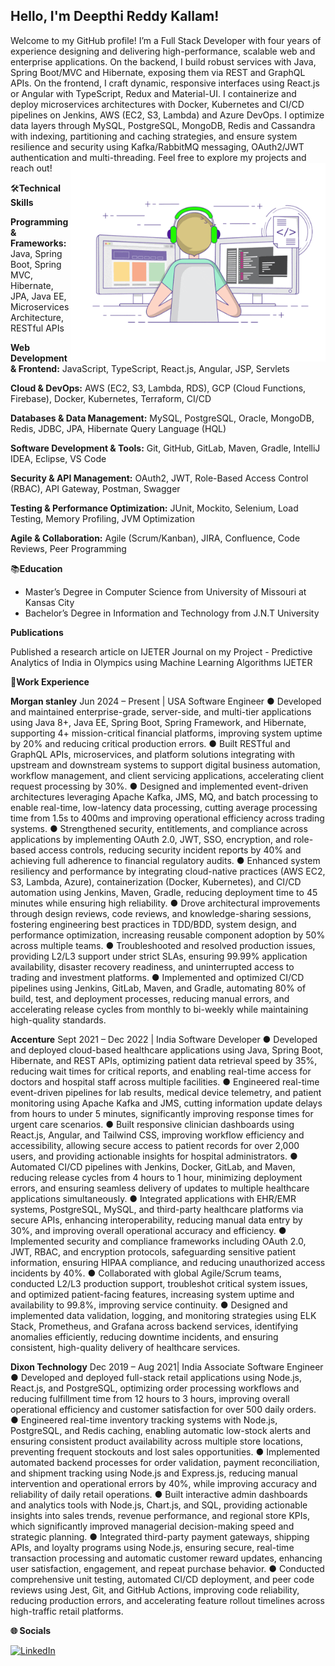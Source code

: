 

<h2>Hello, I'm Deepthi Reddy Kallam!</h2>
Welcome to my GitHub profile! I’m a Full Stack Developer with four years of experience designing and delivering high-performance, scalable web and enterprise applications. On the backend, I build robust services with Java, Spring Boot/MVC and Hibernate, exposing them via REST and GraphQL APIs. On the frontend, I craft dynamic, responsive interfaces using React.js or Angular with TypeScript, Redux and Material-UI. I containerize and deploy microservices architectures with Docker, Kubernetes and CI/CD pipelines on Jenkins, AWS (EC2, S3, Lambda) and Azure DevOps. I optimize data layers through MySQL, PostgreSQL, MongoDB, Redis and Cassandra with indexing, partitioning and caching strategies, and ensure system resilience and security using Kafka/RabbitMQ messaging, OAuth2/JWT authentication and multi-threading. Feel free to explore my projects and reach out!

<img align="right" alt="GIF" src="https://github.com/deepthireddy246/deepthireddy246/blob/main/coding.gif" width="408" height="318"/>
  

🛠️**Technical Skills**

**Programming & Frameworks:** Java, Spring Boot, Spring MVC, Hibernate, JPA, Java EE, Microservices Architecture, RESTful APIs

**Web Development & Frontend:** JavaScript, TypeScript, React.js, Angular, JSP, Servlets

**Cloud & DevOps:** AWS (EC2, S3, Lambda, RDS), GCP (Cloud Functions, Firebase), Docker, Kubernetes, Terraform, CI/CD 

**Databases & Data Management:** MySQL, PostgreSQL, Oracle, MongoDB, Redis, JDBC, JPA, Hibernate Query Language (HQL) 

**Software Development & Tools:** Git, GitHub, GitLab, Maven, Gradle, IntelliJ IDEA, Eclipse, VS Code

**Security & API Management:** OAuth2, JWT, Role-Based Access Control (RBAC), API Gateway, Postman, Swagger 

**Testing & Performance Optimization:** JUnit, Mockito, Selenium, Load Testing, Memory Profiling, JVM Optimization 

**Agile & Collaboration:** Agile (Scrum/Kanban), JIRA, Confluence, Code Reviews, Peer Programming




 📚**Education**
 
- Master’s Degree in Computer Science from University of Missouri at Kansas City
- Bachelor’s Degree in Information and Technology from  J.N.T University

**Publications**

Published a research article on IJETER Journal on my Project - Predictive Analytics of India in Olympics using       Machine Learning Algorithms IJETER

💼**Work Experience**

**Morgan stanley**                                                     Jun 2024 – Present | USA
Software Engineer
● Developed and maintained enterprise-grade, server-side, and multi-tier applications using Java 8+, Java EE, Spring Boot, Spring Framework, and
Hibernate, supporting 4+ mission-critical financial platforms, improving system uptime by 20% and reducing critical production errors.
● Built RESTful and GraphQL APIs, microservices, and platform solutions integrating with upstream and downstream systems to support digital
business automation, workflow management, and client servicing applications, accelerating client request processing by 30%.
● Designed and implemented event-driven architectures leveraging Apache Kafka, JMS, MQ, and batch processing to enable real-time, low-latency data
processing, cutting average processing time from 1.5s to 400ms and improving operational efficiency across trading systems.
● Strengthened security, entitlements, and compliance across applications by implementing OAuth 2.0, JWT, SSO, encryption, and role-based access
controls, reducing security incident reports by 40% and achieving full adherence to financial regulatory audits.
● Enhanced system resiliency and performance by integrating cloud-native practices (AWS EC2, S3, Lambda, Azure), containerization (Docker, Kubernetes),
and CI/CD automation using Jenkins, Maven, Gradle, reducing deployment time to 45 minutes while ensuring high reliability.
● Drove architectural improvements through design reviews, code reviews, and knowledge-sharing sessions, fostering engineering best practices in
TDD/BDD, system design, and performance optimization, increasing reusable component adoption by 50% across multiple teams.
● Troubleshooted and resolved production issues, providing L2/L3 support under strict SLAs, ensuring 99.99% application availability, disaster
recovery readiness, and uninterrupted access to trading and investment platforms.
● Implemented and optimized CI/CD pipelines using Jenkins, GitLab, Maven, and Gradle, automating 80% of build, test, and deployment processes,
reducing manual errors, and accelerating release cycles from monthly to bi-weekly while maintaining high-quality standards.

**Accenture**                                                          Sept 2021 – Dec 2022 | India
Software Developer
● Developed and deployed cloud-based healthcare applications using Java, Spring Boot, Hibernate, and REST APIs, optimizing patient data retrieval
speed by 35%, reducing wait times for critical reports, and enabling real-time access for doctors and hospital staff across multiple facilities.
● Engineered real-time event-driven pipelines for lab results, medical device telemetry, and patient monitoring using Apache Kafka and JMS, cutting
information update delays from hours to under 5 minutes, significantly improving response times for urgent care scenarios.
● Built responsive clinician dashboards using React.js, Angular, and Tailwind CSS, improving workflow efficiency and accessibility, allowing secure
access to patient records for over 2,000 users, and providing actionable insights for hospital administrators.
● Automated CI/CD pipelines with Jenkins, Docker, GitLab, and Maven, reducing release cycles from 4 hours to 1 hour, minimizing deployment errors,
and ensuring seamless delivery of updates to multiple healthcare applications simultaneously.
● Integrated applications with EHR/EMR systems, PostgreSQL, MySQL, and third-party healthcare platforms via secure APIs, enhancing interoperability,
reducing manual data entry by 30%, and improving overall operational accuracy and efficiency.
● Implemented security and compliance frameworks including OAuth 2.0, JWT, RBAC, and encryption protocols, safeguarding sensitive patient
information, ensuring HIPAA compliance, and reducing unauthorized access incidents by 40%.
● Collaborated with global Agile/Scrum teams, conducted L2/L3 production support, troubleshot critical system issues, and optimized patient-facing
features, increasing system uptime and availability to 99.8%, improving service continuity.
● Designed and implemented data validation, logging, and monitoring strategies using ELK Stack, Prometheus, and Grafana across backend services,
identifying anomalies efficiently, reducing downtime incidents, and ensuring consistent, high-quality delivery of healthcare services.

**Dixon Technology**                                               Dec 2019 – Aug 2021| India
Associate Software Engineer
● Developed and deployed full-stack retail applications using Node.js, React.js, and PostgreSQL, optimizing order processing workflows and reducing
fulfillment time from 12 hours to 3 hours, improving overall operational efficiency and customer satisfaction for over 500 daily orders.
● Engineered real-time inventory tracking systems with Node.js, PostgreSQL, and Redis caching, enabling automatic low-stock alerts and ensuring
consistent product availability across multiple store locations, preventing frequent stockouts and lost sales opportunities.
● Implemented automated backend processes for order validation, payment reconciliation, and shipment tracking using Node.js and Express.js,
reducing manual intervention and operational errors by 40%, while improving accuracy and reliability of daily retail operations.
● Built interactive admin dashboards and analytics tools with Node.js, Chart.js, and SQL, providing actionable insights into sales trends, revenue
performance, and regional store KPIs, which significantly improved managerial decision-making speed and strategic planning.
● Integrated third-party payment gateways, shipping APIs, and loyalty programs using Node.js, ensuring secure, real-time transaction processing and
automatic customer reward updates, enhancing user satisfaction, engagement, and repeat purchase behavior.
● Conducted comprehensive unit testing, automated CI/CD deployment, and peer code reviews using Jest, Git, and GitHub Actions, improving code
reliability, reducing production errors, and accelerating feature rollout timelines across high-traffic retail platforms.


 **🌐 Socials**
 
[![LinkedIn](https://img.shields.io/badge/LinkedIn-%230077B5.svg?logo=linkedin&logoColor=white)](https://www.linkedin.com/in/deepthi-reddy-kallam-b8b213357/)

 
